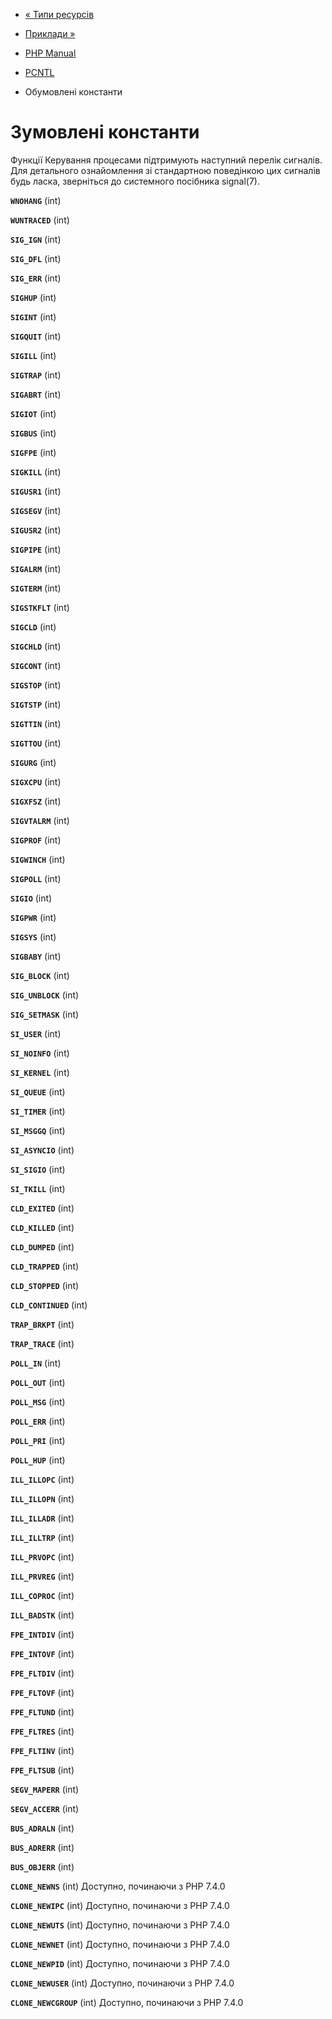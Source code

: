 - [« Типи ресурсів](pcntl.resources.md)
- [Приклади »](pcntl.examples.md)

- [PHP Manual](index.md)
- [PCNTL](book.pcntl.md)
- Обумовлені константи

# Зумовлені константи

Функції Керування процесами підтримують наступний перелік сигналів.
Для детального ознайомлення зі стандартною поведінкою цих сигналів
будь ласка, зверніться до системного посібника signal(7).

**`WNOHANG`** (int)

**`WUNTRACED`** (int)



**`SIG_IGN`** (int)

**`SIG_DFL`** (int)

**`SIG_ERR`** (int)

**`SIGHUP`** (int)

**`SIGINT`** (int)

**`SIGQUIT`** (int)

**`SIGILL`** (int)

**`SIGTRAP`** (int)

**`SIGABRT`** (int)

**`SIGIOT`** (int)

**`SIGBUS`** (int)

**`SIGFPE`** (int)

**`SIGKILL`** (int)

**`SIGUSR1`** (int)

**`SIGSEGV`** (int)

**`SIGUSR2`** (int)

**`SIGPIPE`** (int)

**`SIGALRM`** (int)

**`SIGTERM`** (int)

**`SIGSTKFLT`** (int)

**`SIGCLD`** (int)

**`SIGCHLD`** (int)

**`SIGCONT`** (int)

**`SIGSTOP`** (int)

**`SIGTSTP`** (int)

**`SIGTTIN`** (int)

**`SIGTTOU`** (int)

**`SIGURG`** (int)

**`SIGXCPU`** (int)

**`SIGXFSZ`** (int)

**`SIGVTALRM`** (int)

**`SIGPROF`** (int)

**`SIGWINCH`** (int)

**`SIGPOLL`** (int)

**`SIGIO`** (int)

**`SIGPWR`** (int)

**`SIGSYS`** (int)

**`SIGBABY`** (int)

**`SIG_BLOCK`** (int)

**`SIG_UNBLOCK`** (int)

**`SIG_SETMASK`** (int)

**`SI_USER`** (int)

**`SI_NOINFO`** (int)

**`SI_KERNEL`** (int)

**`SI_QUEUE`** (int)

**`SI_TIMER`** (int)

**`SI_MSGGQ`** (int)

**`SI_ASYNCIO`** (int)

**`SI_SIGIO`** (int)

**`SI_TKILL`** (int)



**`CLD_EXITED`** (int)

**`CLD_KILLED`** (int)

**`CLD_DUMPED`** (int)

**`CLD_TRAPPED`** (int)

**`CLD_STOPPED`** (int)

**`CLD_CONTINUED`** (int)



**`TRAP_BRKPT`** (int)

**`TRAP_TRACE`** (int)

**`POLL_IN`** (int)

**`POLL_OUT`** (int)

**`POLL_MSG`** (int)

**`POLL_ERR`** (int)

**`POLL_PRI`** (int)

**`POLL_HUP`** (int)



**`ILL_ILLOPC`** (int)

**`ILL_ILLOPN`** (int)

**`ILL_ILLADR`** (int)

**`ILL_ILLTRP`** (int)

**`ILL_PRVOPC`** (int)

**`ILL_PRVREG`** (int)

**`ILL_COPROC`** (int)

**`ILL_BADSTK`** (int)



**`FPE_INTDIV`** (int)

**`FPE_INTOVF`** (int)

**`FPE_FLTDIV`** (int)

**`FPE_FLTOVF`** (int)

**`FPE_FLTUND`** (int)

**`FPE_FLTRES`** (int)

**`FPE_FLTINV`** (int)

**`FPE_FLTSUB`** (int)



**`SEGV_MAPERR`** (int)

**`SEGV_ACCERR`** (int)



**`BUS_ADRALN`** (int)

**`BUS_ADRERR`** (int)

**`BUS_OBJERR`** (int)



**`CLONE_NEWNS`** (int)
Доступно, починаючи з PHP 7.4.0

**`CLONE_NEWIPC`** (int)
Доступно, починаючи з PHP 7.4.0

**`CLONE_NEWUTS`** (int)
Доступно, починаючи з PHP 7.4.0

**`CLONE_NEWNET`** (int)
Доступно, починаючи з PHP 7.4.0

**`CLONE_NEWPID`** (int)
Доступно, починаючи з PHP 7.4.0

**`CLONE_NEWUSER`** (int)
Доступно, починаючи з PHP 7.4.0

**`CLONE_NEWCGROUP`** (int)
Доступно, починаючи з PHP 7.4.0
